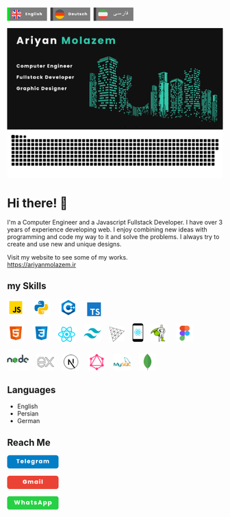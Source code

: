 <img src="./assets/eng_act.png" width="93px">&nbsp;&nbsp;<img src="./assets/ger.png" width="93px">&nbsp;&nbsp;<img src="./assets/fa.png" width="93px">

![header](./assets/header.png)
![snake](./assets/github-snake.svg)

# Hi there! 👋
I'm a Computer Engineer and a Javascript Fullstack Developer. I have over 3 years of experience developing web. I enjoy combining new ideas
with programming and code my way to it and solve the problems. I
always try to create and use new and unique designs.

Visit my website to see some of my works.  
<https://ariyanmolazem.ir>

## my Skills
<img src="./assets/js.png" alt="" width="40px">&nbsp;&nbsp;&nbsp;&nbsp; <img src="./assets/python.png" alt="" width="40px"> &nbsp;&nbsp;&nbsp;&nbsp; <img src="./assets/cpp.png" alt="" width="40px"> &nbsp;&nbsp;&nbsp;&nbsp; <img src="./assets/ts.png" alt="" width="32px">


<img src="./assets/html.png" alt="" width="40px">&nbsp;&nbsp;&nbsp;&nbsp; <img src="./assets/css.png" alt="" width="40px">&nbsp;&nbsp;&nbsp;&nbsp; <img src="./assets/react-js-icon.png" alt="" width="40px">&nbsp;&nbsp;&nbsp;&nbsp; <img src="./assets/tailwind.png" alt="" width="40px">&nbsp;&nbsp;&nbsp;&nbsp; <img src="./assets/Threejs-logo.png" alt="" width="35px">&nbsp;&nbsp;&nbsp;&nbsp; <img src="./assets/react-native-app-icon.png" alt="" width="25px">&nbsp;&nbsp;&nbsp;&nbsp;<img src="./assets/gsap.png" alt="gsap" width="40px">&nbsp;&nbsp;&nbsp;&nbsp; <img src="./assets/figma.png" alt="" width="40px">


<img src="./assets/node.png" alt="" width="50px">&nbsp;&nbsp;&nbsp;&nbsp; <img src="./assets/ex.png" alt="" width="40px">&nbsp;&nbsp;&nbsp;&nbsp; <img src="./assets/next.png" alt="" width="40px">&nbsp;&nbsp;&nbsp;&nbsp; <img src="./assets/graphql.png" alt="" width="40px">&nbsp;&nbsp;&nbsp;&nbsp; <img src="./assets/sql.png" alt="" width="40px">&nbsp;&nbsp;&nbsp;&nbsp; <img src="./assets/mongodb.png" alt="" width="40px">

## Languages
* English
* Persian
* German
## Reach Me
[<img src="./assets/tel.png" alt="" width="120px">](https://t.me/ariyanmlzm)

[<img src="./assets/gmail.png" alt="" width="120px">](mailto:ryanmolazem@gmail.com)

[<img src="./assets/wat.png" alt="" width="120px">](https://wa.me/+989175894212)
